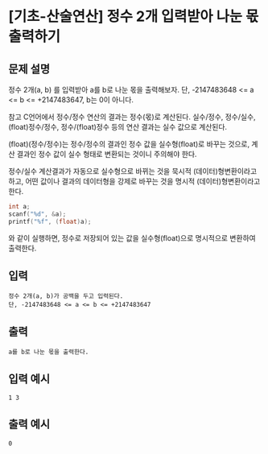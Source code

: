 # [기초-산술연산] 정수 2개 입력받아 나눈 몫 출력하기

## 문제 설명
정수 2개(a, b) 를 입력받아 a를 b로 나눈 몫을 출력해보자.
단, -2147483648 <= a <= b <= +2147483647, b는 0이 아니다.

참고
C언어에서 정수/정수 연산의 결과는 정수(몫)로 계산된다.
실수/정수, 정수/실수, (float)정수/정수, 정수/(float)정수 등의 연산 결과는 실수 값으로 계산된다.

(float)(정수/정수)는 정수/정수의 결과인 정수 값을 실수형(float)로 바꾸는 것으로,
계산 결과인 정수 값이 실수 형태로 변환되는 것이니 주의해야 한다.

정수/실수 계산결과가 자동으로 실수형으로 바뀌는 것을 묵시적 (데이터)형변환이라고 하고,
어떤 값이나 결과의 데이터형을 강제로 바꾸는 것을 명시적 (데이터)형변환이라고 한다.

```c
int a;
scanf("%d", &a);
printf("%f", (float)a);
```
와 같이 실행하면, 정수로 저장되어 있는 값을 실수형(float)으로 명시적으로 변환하여 출력한다.

## 입력
	정수 2개(a, b)가 공백을 두고 입력된다.
	단, -2147483648 <= a <= b <= +2147483647
## 출력
	a를 b로 나눈 몫을 출력한다.

## 입력 예시
	1 3
## 출력 예시
	0